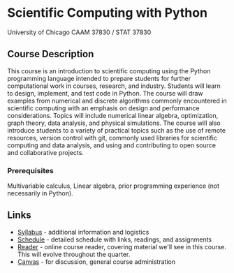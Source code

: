 # Scientific Computing with Python

University of Chicago CAAM 37830 / STAT 37830

## Course Description

This course is an introduction to scientific computing using the Python programming language intended to prepare students for further computational work in courses, research, and industry.  Students will learn to design, implement, and test code in Python.  The course will draw examples from numerical and discrete algorithms commonly encountered in scientific computing with an emphasis on design and performance considerations.  Topics will include numerical linear algebra, optimization, graph theory, data analysis, and physical simulations.  The course will also introduce students to a variety of practical topics such as the use of remote resources, version control with git, commonly used libraries for scientific computing and data analysis, and using and contributing to open source and collaborative projects.

### Prerequisites
Multivariable calculus, Linear algebra, prior programming experience (not necessarily in Python).

## Links

* [Syllabus](syllabus.md) - additional information and logistics
* [Schedule](schedule.md) - detailed schedule with links, readings, and assignments
* [Reader](https://caam37830.github.io/book) - online course reader, covering material we'll see in this course.  This will evolve throughout the quarter.
* [Canvas](https://canvas.uchicago.edu/courses/30683) - for discussion, general course administration
